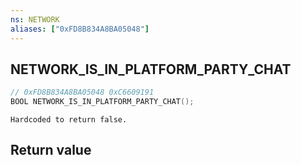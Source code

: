 ```yaml
---
ns: NETWORK
aliases: ["0xFD8B834A8BA05048"]
---
```

## NETWORK_IS_IN_PLATFORM_PARTY_CHAT

```c
// 0xFD8B834A8BA05048 0xC6609191
BOOL NETWORK_IS_IN_PLATFORM_PARTY_CHAT();
```

```
Hardcoded to return false.
```

## Return value
